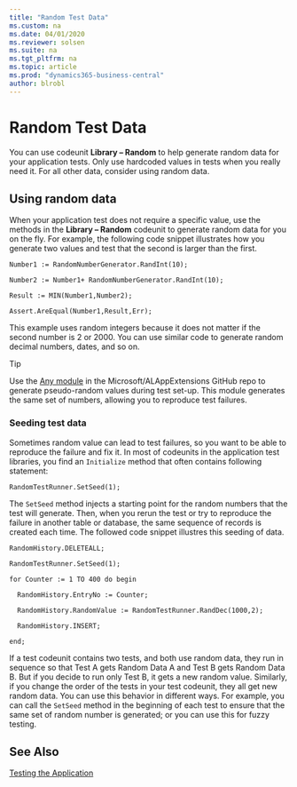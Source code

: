 ```yaml
---
title: "Random Test Data"
ms.custom: na
ms.date: 04/01/2020
ms.reviewer: solsen
ms.suite: na
ms.tgt_pltfrm: na
ms.topic: article
ms.prod: "dynamics365-business-central"
author: blrobl
---
```


# Random Test Data
You can use codeunit **Library – Random** to help generate random data for your application tests. Only use hardcoded values in tests when you really need it. For all other data, consider using random data.  
  
## Using random data  
When your application test does not require a specific value, use the methods in the **Library – Random** codeunit to generate random data for you on the fly. For example, the following code snippet illustrates how you generate two values and test that the second is larger than the first.  
  
```  
Number1 := RandomNumberGenerator.RandInt(10);   
  
Number2 := Number1+ RandomNumberGenerator.RandInt(10);   
  
Result := MIN(Number1,Number2);   
  
Assert.AreEqual(Number1,Result,Err);  
```  
  
 This example uses random integers because it does not matter if the second number is 2 or 2000. You can use similar code to generate random decimal numbers, dates, and so on. 

> [!TIP]
> Use the [Any module](https://github.com/microsoft/ALAppExtensions/tree/master/Modules/DevTools/TestFramework/TestLibraries/Any) in the Microsoft/ALAppExtensions GitHub repo to generate pseudo-random values during test set-up. This module generates the same set of numbers, allowing you to reproduce test failures.
  
### Seeding test data  
Sometimes random value can lead to test failures, so you want to be able to reproduce the failure and fix it. In most of codeunits in the application test libraries, you find an `Initialize` method that often contains following statement:  
  
```  
RandomTestRunner.SetSeed(1);  
```  
  
The `SetSeed` method injects a starting point for the random numbers that the test will generate. Then, when you rerun the test or try to reproduce the failure in another table or database, the same sequence of records is created each time. The followed code snippet illustres this seeding of data.  
  
```  
RandomHistory.DELETEALL;   
  
RandomTestRunner.SetSeed(1);   
  
for Counter := 1 TO 400 do begin  
  
  RandomHistory.EntryNo := Counter;   
  
  RandomHistory.RandomValue := RandomTestRunner.RandDec(1000,2);   
  
  RandomHistory.INSERT;   
  
end;  
```  
  
If a test codeunit contains two tests, and both use random data, they run in sequence so that Test A gets Random Data A and Test B gets Random Data B. But if you decide to run only Test B, it gets a new random value. Similarly, if you change the order of the tests in your test codeunit, they all get new random data. You can use this behavior in different ways. For example, you can call the `SetSeed` method in the beginning of each test to ensure that the same set of random number is generated; or you can use this for fuzzy testing.  
  
## See Also  
 <!--[Application Test Automation](Application-Test-Automation.md)--> 
 [Testing the Application](devenv-Testing-Application.md)
